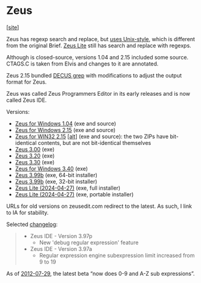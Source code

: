 # Zeus

[[site](https://www.zeusedit.com/index.html)]

Zeus has regexp search and replace, but [uses Unix-style](https://www.zeusedit.com/faq.html),
which is different from the original Brief. [Zeus Lite](https://www.zeusedit.com/lite/index.html)
still has search and replace with regexps.

Although is closed-source, versions 1.04 and 2.15 included some source. CTAGS.C
is taken from Elvis and changes to it are annotated.

Zeus 2.15 bundled [DECUS grep](../greps/decus.md) with modifications to adjust
the output format for Zeus.

Zeus was called Zeus Programmers Editor in its early releases and is now called
Zeus IDE.

Versions:
- [Zeus for Windows 1.04](https://archive.org/details/ZEUSV105_ZIP) (exe and source)
- [Zeus for Windows 2.15](https://archive.org/details/ZEUSV215_ZIP) (exe and source)
- [Zeus for WIN32 2.15](https://archive.org/details/ZE32V215_ZIP)
  [[alt](https://archive.org/details/ZE32V215.ZIP)] (exe and source):
  the two ZIPs have bit-identical contents, but are not bit-identical themselves
- [Zeus 3.00](https://archive.org/details/ze32v300_zip) (exe)
- [Zeus 3.20](https://archive.org/details/ze32v320_zip) (exe)
- [Zeus 3.30](https://archive.org/details/ze32v330_zip) (exe)
- [Zeus for Windows 3.40](https://archive.org/details/ze32v340_zip) (exe)
- [Zeus 3.99b](https://web.archive.org/web/20240427112542/https://www.zeusedit.com/z300/ze64v399b.zip)
  (exe, 64-bit installer)
- [Zeus 3.99b](https://web.archive.org/web/20240427112704/https://www.zeusedit.com/z300/ze32v399b.zip)
  (exe, 32-bit installer)
- [Zeus Lite (2024-04-27)](https://web.archive.org/web/20240427112627/https://www.zeusedit.com/lite/bin/zl.zip)
  (exe, full installer)
- [Zeus Lite (2024-04-27)](https://web.archive.org/web/20240427112643/https://www.zeusedit.com/lite/bin/zl-pe.zip)
  (exe, portable installer)

URLs for old versions on zeusedit.com redirect to the latest. As such, I link to
IA for stability.

Selected [changelog](https://www.zeusedit.com/whatsnew.html):
> - Zeus IDE - Version 3.97p
>   - New 'debug regular expression' feature
> - Zeus IDE - Version 3.97a
>   - Regular expression engine subexpression limit increased from 9 to 19

As of [2012-07-29](https://www.zeusedit.com/phpBB3/viewtopic.php?p=9833#p9833),
the latest beta “now does 0-9 and A-Z sub expressions”.
